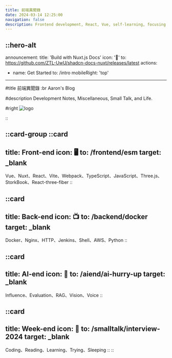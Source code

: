 ```yaml
---
title: 前端異聞錄
date: 2024-03-14 12:25:00
navigation: false
description: Frontend development, React, Vue, self-learning, focusing on 3D modules, AI, data visualization, and data analysis exploration, supporting web design and career transition.
---
```


::hero-alt
---
announcement:
  title: 'Build with Nuxt.js Docs'
  icon: '🎉'
  to: https://github.com/ZTL-UwU/shadcn-docs-nuxt/releases/latest
actions:
  - name: Get Started
    to: /intro
mobileRight: 'top'
---

#title
前端異聞錄 :br Aaron's Blog

#description
Development Notes, Miscellaneous, Small Talk, and Life.

#right
![logo](/logo.webp)

::

::card-group
  ::card
  ---
  title: Front-end
  icon: 🖥
  to: /frontend/esm
  target: _blank
  ---
  Vue、Nuxt、React、Vite、Webpack、TypeScript、JavaScript、Three.js、StorkBook、React-three-fiber
  ::

  ::card
  ---
  title: Back-end
  icon: 📺
  to: /backend/docker
  target: _blank
  ---
  Docker、Nginx、HTTP、Jenkins、Shell、AWS、Python
  ::

  ::card
  ---
  title: AI-end
  icon: 🤖
  to: /aiend/ai-hurry-up
  target: _blank
  ---
  Influence、Evaluation、RAG、Vision、Voice
  ::

  ::card
  ---
  title: Week-end
  icon: 🍺
  to: /smalltalk/interview-2024
  target: _blank
  ---
  Coding、Reading、Learning、Trying、Sleeping
  ::
::
